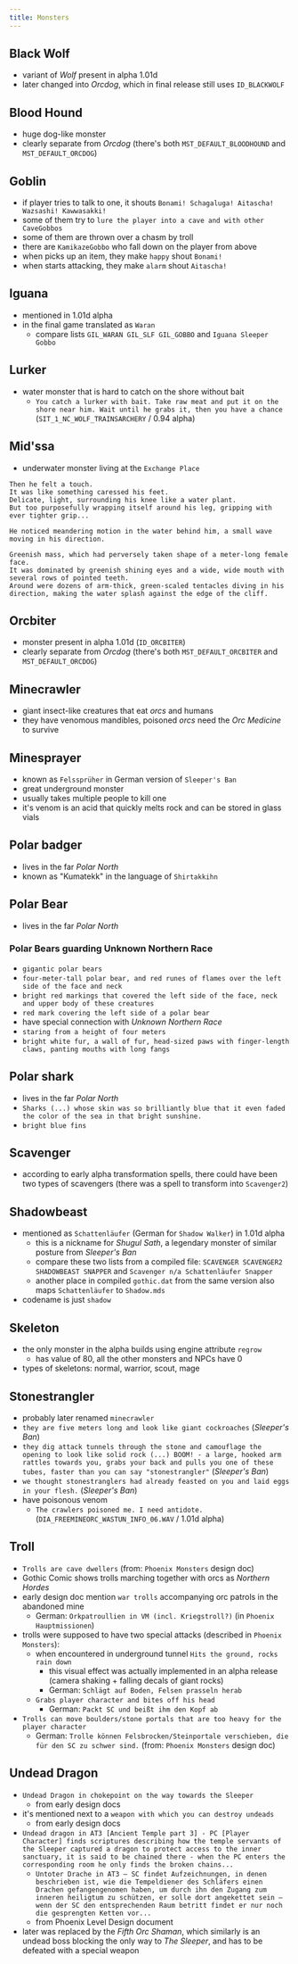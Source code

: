 ```yaml
---
title: Monsters
---
```


## Black Wolf
- variant of _Wolf_ present in alpha 1.01d
- later changed into _Orcdog_, which in final release still uses `ID_BLACKWOLF`

## Blood Hound
- huge dog-like monster
- clearly separate from _Orcdog_ (there's both `MST_DEFAULT_BLOODHOUND` and `MST_DEFAULT_ORCDOG`)

## Goblin
- if player tries to talk to one, it shouts `Bonami! Schagaluga! Aitascha! Wazsashi! Kawwasakki!`
- some of them try to `lure the player into a cave and with other CaveGobbos`
- some of them are thrown over a chasm by troll
- there are `KamikazeGobbo` who fall down on the player from above
- when picks up an item, they make `happy` shout `Bonami!`
- when starts attacking, they make `alarm` shout `Aitascha!`

## Iguana
- mentioned in 1.01d alpha
- in the final game translated as `Waran`
  - compare lists `GIL_WARAN GIL_SLF GIL_GOBBO` and `Iguana Sleeper Gobbo`
 
## Lurker
- water monster that is hard to catch on the shore without bait
  - `You catch a lurker with bait. Take raw meat and put it on the shore near him. Wait until he grabs it, then you have a chance` (`SIT_1_NC_WOLF_TRAINSARCHERY` / 0.94 alpha)

## Mid'ssa
- underwater monster living at the `Exchange Place`
```
Then he felt a touch.
It was like something caressed his feet. 
Delicate, light, surrounding his knee like a water plant.
But too purposefully wrapping itself around his leg, gripping with ever tighter grip... 
```
```
He noticed meandering motion in the water behind him, a small wave moving in his direction.
```
```
Greenish mass, which had perversely taken shape of a meter-long female face.
It was dominated by greenish shining eyes and a wide, wide mouth with several rows of pointed teeth.
Around were dozens of arm-thick, green-scaled tentacles diving in his direction, making the water splash against the edge of the cliff.
```

## Orcbiter
- monster present in alpha 1.01d (`ID_ORCBITER`)
- clearly separate from _Orcdog_ (there's both `MST_DEFAULT_ORCBITER` and `MST_DEFAULT_ORCDOG`)

## Minecrawler
- giant insect-like creatures that eat _orcs_ and humans
- they have venomous mandibles, poisoned _orcs_ need the _Orc Medicine_ to survive

## Minesprayer
- known as `Felssprüher` in German version of `Sleeper's Ban`
- great underground monster
- usually takes multiple people to kill one
- it's venom is an acid that quickly melts rock and can be stored in glass vials

## Polar badger
- lives in the far _Polar North_
- known as "Kumatekk" in the language of `Shirtakkihn`

## Polar Bear
- lives in the far _Polar North_

### Polar Bears guarding Unknown Northern Race
- `gigantic polar bears`
- `four-meter-tall polar bear, and red runes of flames over the left side of the face and neck`
- `bright red markings that covered the left side of the face, neck and upper body of these creatures`
- `red mark covering the left side of a polar bear`
- have special connection with _Unknown Northern Race_
- `staring from a height of four meters`
- `bright white fur, a wall of fur, head-sized paws with finger-length claws, panting mouths with long fangs`

## Polar shark
- lives in the far _Polar North_
- `Sharks (...) whose skin was so brilliantly blue that it even faded the color of the sea in that bright sunshine.`
- `bright blue fins`

## Scavenger
- according to early alpha transformation spells, there could have been two types of scavengers (there was a spell to transform into `Scavenger2`)

## Shadowbeast
- mentioned as `Schattenläufer` (German for `Shadow Walker`) in 1.01d alpha
  - this is a nickname for _Shugul Sath_, a legendary monster of similar posture from _Sleeper's Ban_
  - compare these two lists from a compiled file: `SCAVENGER SCAVENGER2 SHADOWBEAST SNAPPER` and `Scavenger n/a Schattenläufer Snapper`
  - another place in compiled `gothic.dat` from the same version also maps `Schattenläufer` to `Shadow.mds`
- codename is just `shadow`

## Skeleton
- the only monster in the alpha builds using engine attribute `regrow`
  - has value of 80, all the other monsters and NPCs have 0
- types of skeletons: normal, warrior, scout, mage

## Stonestrangler
- probably later renamed `minecrawler`
- `they are five meters long and look like giant cockroaches` (_Sleeper's Ban_)
- `they dig attack tunnels through the stone and camouflage the opening to look like solid rock (...) BOOM! - a large, hooked arm rattles towards you, grabs your back and pulls you one of these tubes, faster than you can say "stonestrangler"` (_Sleeper's Ban_)
- `we thought stonestranglers had already feasted on you and laid eggs in your flesh.` (_Sleeper's Ban_)
- have poisonous venom
  - `The crawlers poisoned me. I need antidote.` (`DIA_FREEMINEORC_WASTUN_INFO_06.WAV` / 1.01d alpha)

## Troll
- `Trolls are cave dwellers` (from: `Phoenix Monsters` design doc)
- Gothic Comic shows trolls marching together with orcs as _Northern Hordes_
- early design doc mention `war trolls` accompanying orc patrols in the abandoned mine
  - German: `Orkpatroullien in VM (incl. Kriegstroll?)` (in `Phoenix Hauptmissionen`)
- trolls were supposed to have two special attacks  (described in `Phoenix Monsters`):
  - when encountered in underground tunnel `Hits the ground, rocks rain down`
    - this visual effect was actually implemented in an alpha release (camera shaking + falling decals of giant rocks)
    - German: `Schlägt auf Boden, Felsen prasseln herab`
  - `Grabs player character and bites off his head`
    - German: `Packt SC und beißt ihm den Kopf ab`
- `Trolls can move boulders/stone portals that are too heavy for the player character`
  - German: `Trolle können Felsbrocken/Steinportale verschieben, die für den SC zu schwer sind.` (from: `Phoenix Monsters` design doc)

## Undead Dragon
- `Undead Dragon in chokepoint on the way towards the Sleeper`
  - from early design docs
- it's mentioned next to a `weapon with which you can destroy undeads` 
  - from early design docs
- `Undead dragon in AT3 [Ancient Temple part 3] - PC [Player Character] finds scriptures describing how the temple servants of the Sleeper captured a dragon to protect access to the inner sanctuary, it is said to be chained there - when the PC enters the corresponding room he only finds the broken chains...`
  - `Untoter Drache in AT3 – SC findet Aufzeichnungen, in denen beschrieben ist, wie die Tempeldiener des Schläfers einen Drachen gefangengenomen haben, um durch ihn den Zugang zum inneren heiligtum zu schützen, er solle dort angekettet sein – wenn der SC den entsprechenden Raum betritt findet er nur noch die gesprengten Ketten vor...`
  - from Phoenix Level Design document
- later was replaced by the _Fifth Orc Shaman_, which similarly is an undead boss blocking the only way to _The Sleeper_, and has to be defeated with a special weapon
